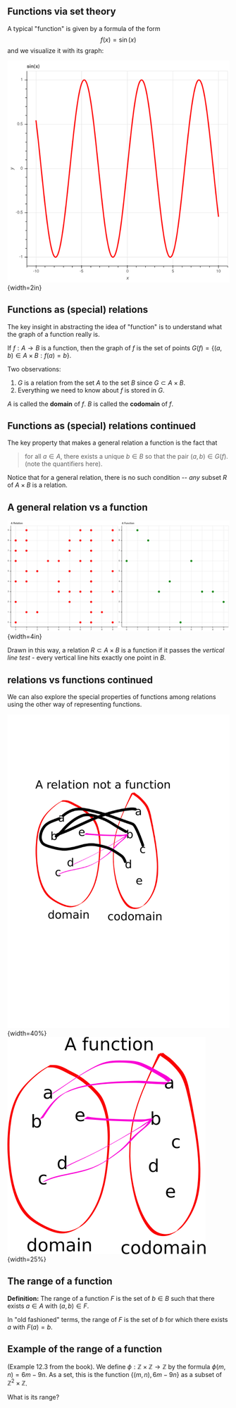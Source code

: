 ##  Functions via set theory

A typical "function" is given by a formula of the form
$$
f(x) = \sin(x)
$$
and we visualize it with its graph:

![sin graph](../../png/sinfunction.png){width=2in}

## Functions as (special) relations

The key insight in abstracting the idea of "function" is to understand what the graph of a function
really is.

If $f:A\to B$ is a function, then the graph of $f$ is the set of points $G(f)=\{(a,b)\in A\times B: f(a)=b\}$.

Two observations:

1.  $G$ is a relation from the set $A$ to the set $B$ since $G\subset A\times B$.
2.  Everything we need to know about $f$ is stored in $G$.

$A$ is called the **domain** of $f$.  $B$ is called the **codomain** of $f$.


## Functions as (special) relations continued

The key property that makes a general relation a function is the fact that 

> for all $a\in A$, there exists a unique $b\in B$ so that the pair $(a,b)\in G(f)$. (note the quantifiers here).

Notice that for a general relation, there is no such condition -- *any* subset $R$ of $A\times B$
is a relation.  


## A general relation vs a function

![A relation and a function on (0..9)x(0..9)](../../png/relfunction.png){width=4in}


Drawn in this way, a relation $R\subset A\times B$ 
is a function if it passes the *vertical line test* - every vertical line hits exactly one point in $B$.

## relations vs functions continued

We can also explore the special properties of functions among relations using the other way of representing
functions.

![](../../png/RelationNotFunction.png){width=40%}
![](../../png/FunctionwithOvals.png){width=25%}


## The range of a function

**Definition:** The range of a function $F$ is the set of $b\in B$ such that there exists $a\in A$ 
with $(a,b)\in F$.

In "old fashioned" terms, the range of $F$ is the set of $b$ for which there exists $a$ with $F(a)=b$. 

## Example of the range of a function


(Example 12.3 from the book).  We define $\phi:\mathbb{Z}\times\mathbb{Z}\to \mathbb{Z}$ by the formula
$\phi(m,n)=6m-9n$.  As a set, this is the function $\{(m,n),6m-9n\}$ as a subset of $\mathbb{Z}^2\times\mathbb{Z}$.

What is its range?


